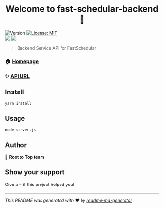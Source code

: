 <h1 align="center">Welcome to fast-schedular-backend 👋</h1>
<p>
  <img alt="Version" src="https://img.shields.io/badge/node-%3E%3D16-green" />
  <a href="#" target="_blank">
    <img alt="License: MIT" src="https://img.shields.io/badge/License-MIT-yellow.svg" />
  </a>
  <br />
  <img src="https://forthebadge.com/images/badges/built-by-developers.svg" />
  <img src="https://forthebadge.com/images/badges/made-with-javascript.svg" />
</p>

> Backend Service API for FastSchedular

### 🏠 [Homepage](https://fastschedular.live)

### ✨ [API URL](https://api.fastschedular.live)

## Install

```sh
yarn install
```

## Usage

```sh
node server.js
```

## Author

👤 **Root to Top team**


## Show your support

Give a ⭐️ if this project helped you!

***
_This README was generated with ❤️ by [readme-md-generator](https://github.com/kefranabg/readme-md-generator)_